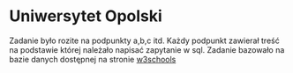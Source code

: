 # Uniwersytet Opolski

Zadanie było rozite na podpunkty a,b,c itd. Każdy podpunkt zawierał treść na podstawie której należało napisać zapytanie w sql. Zadanie bazowało na bazie danych dostępnej na stronie [w3schools](https://www.w3schools.com/sql/trysql.asp?filename=trysql_select_all)